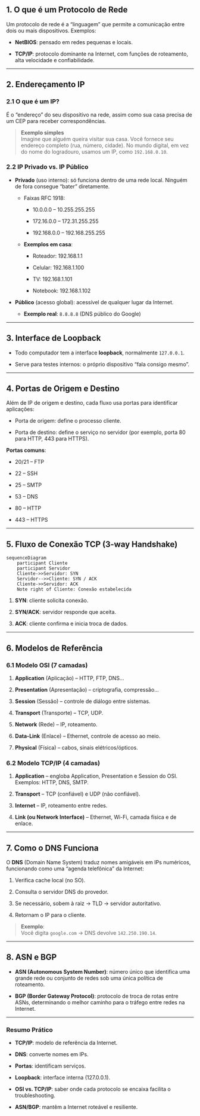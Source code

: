## 1. O que é um Protocolo de Rede

Um protocolo de rede é a “linguagem” que permite a comunicação entre dois ou mais dispositivos. Exemplos:

- **NetBIOS**: pensado em redes pequenas e locais.
    
- **TCP/IP**: protocolo dominante na Internet, com funções de roteamento, alta velocidade e confiabilidade.
    

---

## 2. Endereçamento IP

### 2.1 O que é um IP?

É o “endereço” do seu dispositivo na rede, assim como sua casa precisa de um CEP para receber correspondências.

> **Exemplo simples**  
> Imagine que alguém queira visitar sua casa. Você fornece seu endereço completo (rua, número, cidade). No mundo digital, em vez do nome do logradouro, usamos um IP, como `192.168.0.10`.

### 2.2 IP Privado vs. IP Público

- **Privado** (uso interno): só funciona dentro de uma rede local. Ninguém de fora consegue “bater” diretamente.
    
    - Faixas RFC 1918:
        
        - 10.0.0.0 – 10.255.255.255
            
        - 172.16.0.0 – 172.31.255.255
            
        - 192.168.0.0 – 192.168.255.255
            
    - **Exemplos em casa**:
        
        - Roteador: 192.168.1.1
            
        - Celular: 192.168.1.100
            
        - TV: 192.168.1.101
            
        - Notebook: 192.168.1.102
            
- **Público** (acesso global): acessível de qualquer lugar da Internet.
    
    - **Exemplo real**: `8.8.8.8` (DNS público do Google)
        

---

## 3. Interface de Loopback

- Todo computador tem a interface **loopback**, normalmente `127.0.0.1`.
    
- Serve para testes internos: o próprio dispositivo “fala consigo mesmo”.
    

---

## 4. Portas de Origem e Destino

Além de IP de origem e destino, cada fluxo usa portas para identificar aplicações:

- Porta de origem: define o processo cliente.
    
- Porta de destino: define o serviço no servidor (por exemplo, porta 80 para HTTP, 443 para HTTPS).
    

**Portas comuns**:

- 20/21 – FTP
    
- 22 – SSH
    
- 25 – SMTP
    
- 53 – DNS
    
- 80 – HTTP
    
- 443 – HTTPS
    

---

## 5. Fluxo de Conexão TCP (3-way Handshake)

```mermaid
sequenceDiagram
    participant Cliente
    participant Servidor
    Cliente->>Servidor: SYN
    Servidor-->>Cliente: SYN / ACK
    Cliente->>Servidor: ACK
    Note right of Cliente: Conexão estabelecida
```

1. **SYN**: cliente solicita conexão.
    
2. **SYN/ACK**: servidor responde que aceita.
    
3. **ACK**: cliente confirma e inicia troca de dados.
    

---

## 6. Modelos de Referência

### 6.1 Modelo OSI (7 camadas)

1. **Application** (Aplicação) – HTTP, FTP, DNS…
    
2. **Presentation** (Apresentação) – criptografia, compressão…
    
3. **Session** (Sessão) – controle de diálogo entre sistemas.
    
4. **Transport** (Transporte) – TCP, UDP.
    
5. **Network** (Rede) – IP, roteamento.
    
6. **Data-Link** (Enlace) – Ethernet, controle de acesso ao meio.
    
7. **Physical** (Física) – cabos, sinais elétricos/ópticos.
    

### 6.2 Modelo TCP/IP (4 camadas)

1. **Application** – engloba Application, Presentation e Session do OSI. Exemplos: HTTP, DNS, SMTP.
    
2. **Transport** – TCP (confiável) e UDP (não confiável).
    
3. **Internet** – IP, roteamento entre redes.
    
4. **Link (ou Network Interface)** – Ethernet, Wi-Fi, camada física e de enlace.
    

---

## 7. Como o DNS Funciona

O **DNS** (Domain Name System) traduz nomes amigáveis em IPs numéricos, funcionando como uma “agenda telefônica” da Internet:

1. Verifica cache local (no SO).
    
2. Consulta o servidor DNS do provedor.
    
3. Se necessário, sobem à raiz → TLD → servidor autoritativo.
    
4. Retornam o IP para o cliente.
    

> **Exemplo**:  
> Você digita `google.com` → DNS devolve `142.250.190.14`.

---

## 8. ASN e BGP

- **ASN (Autonomous System Number)**: número único que identifica uma grande rede ou conjunto de redes sob uma única política de roteamento.
    
- **BGP (Border Gateway Protocol)**: protocolo de troca de rotas entre ASNs, determinando o melhor caminho para o tráfego entre redes na Internet.
    

---

### Resumo Prático

- **TCP/IP**: modelo de referência da Internet.
    
- **DNS**: converte nomes em IPs.
    
- **Portas**: identificam serviços.
    
- **Loopback**: interface interna (127.0.0.1).
    
- **OSI vs. TCP/IP**: saber onde cada protocolo se encaixa facilita o troubleshooting.
    
- **ASN/BGP**: mantêm a Internet roteável e resiliente.